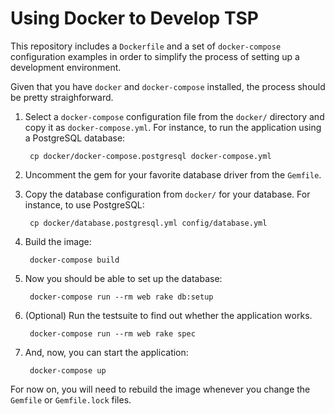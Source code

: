 # Using Docker to Develop TSP

This repository includes a `Dockerfile` and a set of `docker-compose` configuration examples in
order to simplify the process of setting up a development environment.

Given that you have `docker` and `docker-compose` installed, the process should be pretty
straighforward.

1. Select a `docker-compose` configuration file from the `docker/` directory and copy it as
   `docker-compose.yml`. For instance, to run the application using a PostgreSQL database:

        cp docker/docker-compose.postgresql docker-compose.yml

2. Uncomment the gem for your favorite database driver from the `Gemfile`.
3. Copy the database configuration from `docker/` for your database. For instance,
   to use PostgreSQL:

        cp docker/database.postgresql.yml config/database.yml

3. Build the image:

        docker-compose build

4. Now you should be able to set up the database:

        docker-compose run --rm web rake db:setup

5. (Optional) Run the testsuite to find out whether the application works.

        docker-compose run --rm web rake spec

6. And, now, you can start the application:

        docker-compose up

For now on, you will need to rebuild the image whenever you change the `Gemfile` or `Gemfile.lock`
files.
